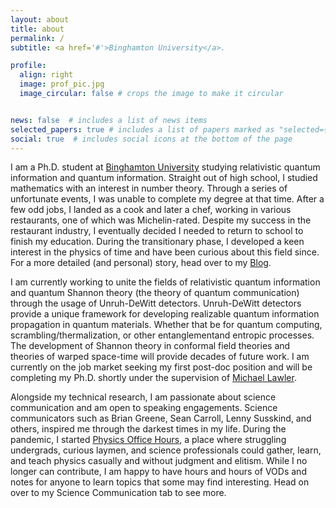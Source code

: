 ```yaml
---
layout: about
title: about
permalink: /
subtitle: <a href='#'>Binghamton University</a>.

profile:
  align: right
  image: prof_pic.jpg
  image_circular: false # crops the image to make it circular


news: false  # includes a list of news items
selected_papers: true # includes a list of papers marked as "selected={true}"
social: true  # includes social icons at the bottom of the page
---
```



I am a Ph.D. student at [Binghamton University](https://www.binghamton.edu/) studying relativistic quantum information and quantum information. Straight out of high school, I studied mathematics with an interest in number theory. Through a series of unfortunate events, I was unable to complete my degree at that time. After a few odd jobs, I landed as a cook and later a chef, working in various restaurants, one of which was Michelin-rated. Despite my success in the restaurant industry, I eventually decided I needed to return to school to finish my education. During the transitionary phase, I developed a keen interest in the physics of time and have been curious about this field since. For a more detailed (and personal) story, head over to my [Blog](https://ericaspling.com/blog/).

I am currently working to unite the fields of relativistic quantum information and quantum Shannon theory (the theory of quantum communication) through the usage of Unruh-DeWitt detectors. Unruh-DeWitt detectors provide a unique framework for developing realizable quantum information propagation in quantum materials. Whether that be for quantum computing, scrambling/thermalization, or other entanglementand entropic processes. The development of Shannon theory in conformal field theories and theories of warped space-time will provide decades of future work. I am currently on the job market seeking my first post-doc position and will be completing my Ph.D. shortly under the supervision of [Michael Lawler](https://lawlergroup.lassp.cornell.edu/).

Alongside my technical research, I am passionate about science communication and am open to speaking engagements. Science communicators such as Brian Greene, Sean Carroll, Lenny Susskind, and others, inspired me through the darkest times in my life. During the pandemic, I started [Physics Office Hours](https://www.twitch.tv/physicsoh), a place where struggling undergrads, curious laymen, and science professionals could gather, learn, and teach physics casually and without judgment and elitism. While I no longer can contribute, I am happy to have hours and hours of VODs and notes for anyone to learn topics that some may find interesting. Head on over to my Science Communication tab to see more.   
